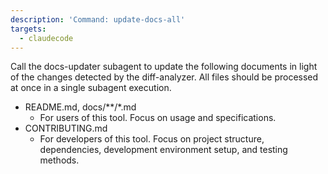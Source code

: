 ```yaml
---
description: 'Command: update-docs-all'
targets:
  - claudecode
---
```


Call the docs-updater subagent to update the following documents in light of the changes detected by the diff-analyzer. All files should be processed at once in a single subagent execution.

- README.md, docs/**/*.md
  - For users of this tool. Focus on usage and specifications.
- CONTRIBUTING.md
  - For developers of this tool. Focus on project structure, dependencies, development environment setup, and testing methods.